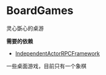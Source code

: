 # BoardGames

灵心斲心的桌游

**需要的依赖**

* [IndependentActorRPCFramework](https://https://github.com/Rogaluna/IndependentActorRPCFramework)

一些桌面游戏，目前只有一个象棋
